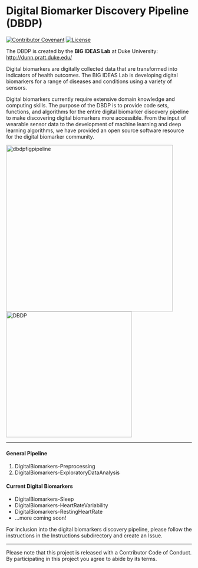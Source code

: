 # Digital Biomarker Discovery Pipeline (DBDP)
[![Contributor Covenant](https://img.shields.io/badge/Contributor%20Covenant-v2.0%20adopted-ff69b4.svg)](code_of_conduct.md) 
[![License](https://img.shields.io/badge/License-Apache%202.0-blue.svg)](https://opensource.org/licenses/Apache-2.0)

The DBDP is created by the **BIG IDEAS Lab** at Duke University: http://dunn.pratt.duke.edu/

Digital biomarkers are digitally collected data that are transformed into indicators of health outcomes. The BIG IDEAS Lab is developing digital biomarkers for a range of diseases and conditions using a variety of sensors. 

Digital biomarkers currently require extensive domain knowledge and computing skills. The purpose of the DBDP is to provide code sets, functions, and algorithms for the entire digital biomarker discovery pipeline to make discovering digital biomarkers more accessible. From the input of wearable sensor data to the development of machine learning and deep learning algorithms, we have provided an open source software resource for the digital biomarker community. 

<img width="452" alt="dbdpfigpipeline" src="https://user-images.githubusercontent.com/43549914/73306590-881d5d80-41ea-11ea-9490-2719a76a453b.PNG"> <img width="341" alt="DBDP" src="https://user-images.githubusercontent.com/43549914/73032051-ea9de480-3e0b-11ea-9f1c-1a1c490c973b.PNG"> 

***

#### General Pipeline
1. DigitalBiomarkers-Preprocessing
2. DigitalBiomarkers-ExploratoryDataAnalysis

#### Current Digital Biomarkers
* DigitalBiomarkers-Sleep
* DigitalBiomarkers-HeartRateVariability
* DigitalBiomarkers-RestingHeartRate
* ...more coming soon!

For inclusion into the digital biomarkers discovery pipeline, please follow the instructions in the Instructions subdirectory and create an Issue.

***
Please note that this project is released with a Contributor Code of Conduct. By participating in this project you agree to abide by its terms.
